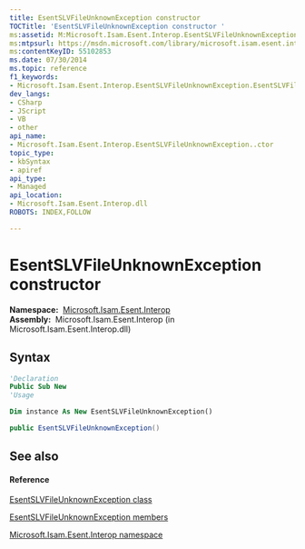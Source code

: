 ```yaml
---
title: EsentSLVFileUnknownException constructor 
TOCTitle: 'EsentSLVFileUnknownException constructor '
ms:assetid: M:Microsoft.Isam.Esent.Interop.EsentSLVFileUnknownException.#ctor
ms:mtpsurl: https://msdn.microsoft.com/library/microsoft.isam.esent.interop.esentslvfileunknownexception.esentslvfileunknownexception(v=EXCHG.10)
ms:contentKeyID: 55102853
ms.date: 07/30/2014
ms.topic: reference
f1_keywords:
- Microsoft.Isam.Esent.Interop.EsentSLVFileUnknownException.EsentSLVFileUnknownException
dev_langs:
- CSharp
- JScript
- VB
- other
api_name: 
- Microsoft.Isam.Esent.Interop.EsentSLVFileUnknownException..ctor
topic_type: 
- kbSyntax
- apiref
api_type: 
- Managed
api_location: 
- Microsoft.Isam.Esent.Interop.dll
ROBOTS: INDEX,FOLLOW

---
```


# EsentSLVFileUnknownException constructor

**Namespace:**  [Microsoft.Isam.Esent.Interop](./microsoft.isam.esent.interop-namespace.md)  
**Assembly:**  Microsoft.Isam.Esent.Interop (in Microsoft.Isam.Esent.Interop.dll)

## Syntax

``` vb
'Declaration
Public Sub New
'Usage

Dim instance As New EsentSLVFileUnknownException()
```

``` csharp
public EsentSLVFileUnknownException()
```

## See also

#### Reference

[EsentSLVFileUnknownException class](./esentslvfileunknownexception-class.md)

[EsentSLVFileUnknownException members](./esentslvfileunknownexception-members.md)

[Microsoft.Isam.Esent.Interop namespace](./microsoft.isam.esent.interop-namespace.md)